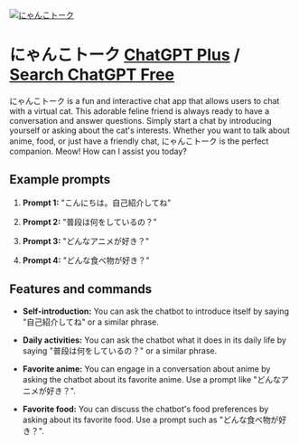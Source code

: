 
[![にゃんこトーク](https://files.oaiusercontent.com/file-tsu1rSJW97RiYL8cuPLVwsjR?se=2123-10-17T10%3A37%3A13Z&sp=r&sv=2021-08-06&sr=b&rscc=max-age%3D31536000%2C%20immutable&rscd=attachment%3B%20filename%3D58c806b9-8ecf-4637-825b-88cea61239ff.png&sig=zFRGkGnQ9lx2ccRJH7Eg4k/rqlpb57T60Bm8ASNO4zo%3D)](https://chat.openai.com/g/g-lSKsFtTay-niyankotoku)

# にゃんこトーク [ChatGPT Plus](https://chat.openai.com/g/g-lSKsFtTay-niyankotoku) / [Search ChatGPT Free](https://gptcall.net/index.html#/?search=%E3%81%AB%E3%82%83%E3%82%93%E3%81%93%E3%83%88%E3%83%BC%E3%82%AF)

にゃんこトーク is a fun and interactive chat app that allows users to chat with a virtual cat. This adorable feline friend is always ready to have a conversation and answer questions. Simply start a chat by introducing yourself or asking about the cat's interests. Whether you want to talk about anime, food, or just have a friendly chat, にゃんこトーク is the perfect companion. Meow! How can I assist you today?

## Example prompts

1. **Prompt 1:** "こんにちは。自己紹介してね"

2. **Prompt 2:** "普段は何をしているの？"

3. **Prompt 3:** "どんなアニメが好き？"

4. **Prompt 4:** "どんな食べ物が好き？"


## Features and commands

- **Self-introduction:** You can ask the chatbot to introduce itself by saying "自己紹介してね" or a similar phrase.

- **Daily activities:** You can ask the chatbot what it does in its daily life by saying "普段は何をしているの？" or a similar phrase.

- **Favorite anime:** You can engage in a conversation about anime by asking the chatbot about its favorite anime. Use a prompt like "どんなアニメが好き？".

- **Favorite food:** You can discuss the chatbot's food preferences by asking about its favorite food. Use a prompt such as "どんな食べ物が好き？".


